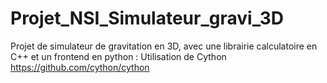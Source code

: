 # Projet_NSI_Simulateur_gravi_3D
Projet de simulateur de gravitation en 3D, avec une librairie calculatoire en C++ et un frontend en python :
Utilisation de Cython https://github.com/cython/cython
